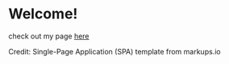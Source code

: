 # Welcome!

check out my page [here](https://merylwang.github.io/Meryl/)

Credit: Single-Page Application (SPA) template from markups.io
